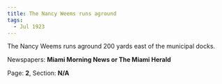```yaml
---  
title: The Nancy Weems runs aground  
tags:  
  - Jul 1923  
---  
```

  
The Nancy Weems runs aground 200 yards east of the municipal docks.  
  
Newspapers: **Miami Morning News or The Miami Herald**  
  
Page: **2**, Section: **N/A** 
